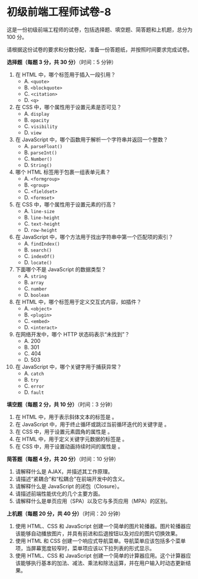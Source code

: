# 初级前端工程师试卷-8

这是一份初级前端工程师的试卷，包括选择题、填空题、简答题和上机题，总分为 100 分。

请根据这份试卷的要求和分数分配，准备一份答题纸，并按照时间要求完成试卷。

**选择题（每题 3 分，共 30 分）**（时间：5 分钟）

1. 在 HTML 中，哪个标签用于插入一段引用？
   - A. `<quote>`
   - B. `<blockquote>`
   - C. `<citation>`
   - D. `<q>`
2. 在 CSS 中，哪个属性用于设置元素是否可见？
   - A. `display`
   - B. `opacity`
   - C. `visibility`
   - D. `view`
3. 在 JavaScript 中，哪个函数用于解析一个字符串并返回一个整数？
   - A. `parseFloat()`
   - B. `parseInt()`
   - C. `Number()`
   - D. `String()`
4. 哪个 HTML 标签用于包裹一组表单元素？
   - A. `<formgroup>`
   - B. `<group>`
   - C. `<fieldset>`
   - D. `<formset>`
5. 在 CSS 中，哪个属性用于设置元素的行高？
   - A. `line-size`
   - B. `line-height`
   - C. `text-height`
   - D. `row-height`
6. 在 JavaScript 中，哪个方法用于找出字符串中第一个匹配项的索引？
   - A. `findIndex()`
   - B. `search()`
   - C. `indexOf()`
   - D. `locate()`
7. 下面哪个不是 JavaScript 的数据类型？
   - A. `string`
   - B. `array`
   - C. `number`
   - D. `boolean`
8. 在 HTML 中，哪个标签用于定义交互式内容，如插件？
   - A. `<object>`
   - B. `<plugin>`
   - C. `<embed>`
   - D. `<interact>`
9. 在网络开发中，哪个 HTTP 状态码表示“未找到”？
   - A. 200
   - B. 301
   - C. 404
   - D. 503
10. 在 JavaScript 中，哪个关键字用于捕获异常？
    - A. `catch`
    - B. `try`
    - C. `error`
    - D. `fault`

**填空题（每题 2 分，共 10 分）**（时间：3 分钟）

1. 在 HTML 中，用于表示斜体文本的标签是   。
2. 在 JavaScript 中，用于终止循环或跳过当前循环迭代的关键字是   。
3. 在 CSS 中，用于设置元素圆角的属性是   。
4. 在 HTML 中，用于定义关键字元数据的标签是   。
5. 在 CSS 中，用于设置动画持续时间的属性是   。

**简答题（每题 4 分，共 20 分）**（时间：10 分钟）

1. 请解释什么是 AJAX，并描述其工作原理。
2. 请描述“紧耦合”和“松耦合”在前端开发中的含义。
3. 请解释什么是 JavaScript 的闭包（Closure）。
4. 请描述前端性能优化的几个主要方面。
5. 请解释什么是单页应用（SPA）以及它与多页应用（MPA）的区别。

**上机题（每题 20 分，共 40 分）**（时间：20 分钟）

1. 使用 HTML、CSS 和 JavaScript 创建一个简单的图片轮播器。图片轮播器应该能够自动播放图片，并具有前进和后退按钮以及对应的图片切换效果。
2. 使用 HTML 和 CSS 创建一个响应式导航菜单。导航菜单应该包括多个菜单项，当屏幕宽度较窄时，菜单项应该以下拉列表的形式显示。
3. 使用 HTML、CSS 和 JavaScript 创建一个简单的计算器应用。这个计算器应该能够执行基本的加法、减法、乘法和除法运算，并在用户输入时动态更新结果。